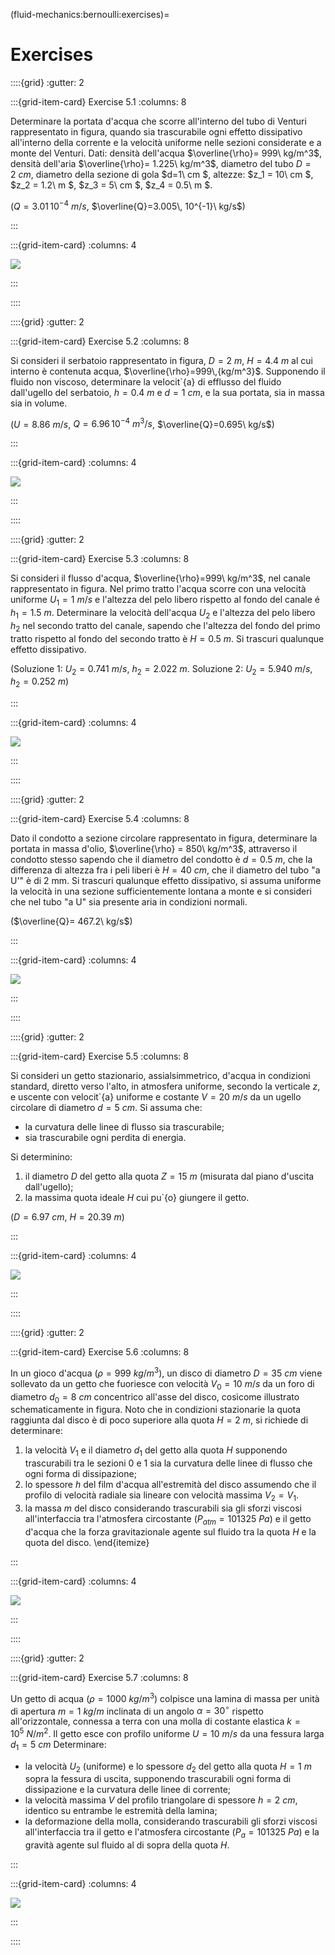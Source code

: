 (fluid-mechanics:bernoulli:exercises)=
# Exercises

::::{grid}
:gutter: 2

:::{grid-item-card} Exercise 5.1
:columns: 8

Determinare la portata d'acqua che scorre all'interno del tubo di Venturi 
rappresentato in figura, quando sia trascurabile ogni effetto dissipativo 
all'interno della corrente e la velocità uniforme nelle sezioni considerate e
a monte del Venturi.
Dati: densità dell'acqua $\overline{\rho}= 999\ kg/m^3$, 
densità dell'aria $\overline{\rho}= 1.225\ kg/m^3$,
diametro del tubo $D=2\ cm$, diametro della sezione di gola
$d=1\ cm $, altezze: $z_1 = 10\ cm $, $z_2 = 1.2\ m $,
$z_3 = 5\ cm $, $z_4 = 0.5\ m $.

($Q=3.01\, 10^{-4}\ m/s$, $\overline{Q}=3.005\, 10^{-1}\ kg/s$)

:::

:::{grid-item-card}
:columns: 4

![](../../fig/venturi.png)

:::

::::

<!-- ++++++++++++++++++++++++++++++++++++++++++++++++++++++++++++++++++++++++ -->


::::{grid}
:gutter: 2

:::{grid-item-card} Exercise 5.2
:columns: 8

Si consideri il serbatoio rappresentato in figura, $D=2\ m$, 
$H=4.4\ m$ al cui interno è contenuta acqua, 
$\overline{\rho}=999\,{kg/m^3}$. 
Supponendo il fluido non viscoso, determinare la velocit\`{a} di 
efflusso del fluido dall'ugello del serbatoio, $h=0.4\ m$ 
e $d = 1\ cm$, e la sua portata, sia in massa sia in volume.

($U = 8.86\ m/s$, $Q=6.96\, 10^{-4}\ m^3/s$, $\overline{Q}=0.695\ kg/s$)

:::

:::{grid-item-card}
:columns: 4

![](../../fig/serbatoio.png)

:::

::::

<!-- ++++++++++++++++++++++++++++++++++++++++++++++++++++++++++++++++++++++++ -->


::::{grid}
:gutter: 2

:::{grid-item-card} Exercise 5.3
:columns: 8

Si consideri il flusso d'acqua, $\overline{\rho}=999\ kg/m^3$, 
nel canale rappresentato in figura.
Nel primo tratto l'acqua scorre con una velocità uniforme 
$U_1 = 1\ m/s$  e l'altezza del pelo libero rispetto al fondo 
del canale é $h_1 = 1.5\ m$. Determinare la velocità
dell'acqua $U_2$ e l'altezza del pelo libero $h_2$ nel secondo tratto 
del canale, sapendo che l'altezza del fondo del primo tratto rispetto al fondo
del secondo tratto è $H=0.5\ m$. Si trascuri qualunque effetto
dissipativo.

(Soluzione 1: $U_2 = 0.741\ m/s$, $h_2 = 2.022\ m$.
Soluzione 2: $U_2 = 5.940\ m/s$, $h_2 = 0.252\ m$)

:::

:::{grid-item-card}
:columns: 4

![](../../fig/canale.png)

:::

::::

<!-- ++++++++++++++++++++++++++++++++++++++++++++++++++++++++++++++++++++++++ -->


::::{grid}
:gutter: 2

:::{grid-item-card} Exercise 5.4
:columns: 8

Dato il condotto a sezione circolare rappresentato in figura, 
determinare la portata in massa d'olio, $\overline{\rho} = 850\ kg/m^3$,
attraverso il condotto stesso sapendo che il diametro del condotto 
è $d=0.5\ m$, che la differenza di altezza fra i peli liberi 
è $H=40\ cm$, che il diametro del tubo "a U'" è di $2$ mm. 
Si trascuri qualunque effetto dissipativo, si assuma
uniforme la velocità in una sezione sufficientemente lontana a monte
e si consideri che nel tubo "a U" sia presente aria in condizioni normali.

($\overline{Q}= 467.2\  kg/s$)

:::

:::{grid-item-card}
:columns: 4

![](../../fig/condottocircolare.png)

:::

::::

<!-- ++++++++++++++++++++++++++++++++++++++++++++++++++++++++++++++++++++++++ -->


::::{grid}
:gutter: 2

:::{grid-item-card} Exercise 5.5
:columns: 8

Si consideri un getto stazionario, assialsimmetrico, d'acqua in 
condizioni standard, diretto verso l'alto, in atmosfera uniforme, 
secondo la verticale $z$, e uscente con velocit\`{a} uniforme e 
costante $V = 20\ m/s$ da un ugello circolare di diametro 
$d = 5\  cm$. Si assuma che:

- la curvatura delle linee di flusso sia trascurabile;
- sia trascurabile ogni perdita di energia.

Si determinino:

1. il diametro $D$ del getto alla quota $Z = 15\ m$
  (misurata dal piano d'uscita dall'ugello);
2. la massima quota ideale $H$ cui pu\`{o} giungere il getto.

($D = 6.97\ cm$, $H = 20.39\  m$)

:::

:::{grid-item-card}
:columns: 4

![](../../fig/rete.png)

:::

::::

<!-- ++++++++++++++++++++++++++++++++++++++++++++++++++++++++++++++++++++++++ -->


::::{grid}
:gutter: 2

:::{grid-item-card} Exercise 5.6
:columns: 8

In un gioco d'acqua ($\rho=999\ kg/m^3$), un disco di diametro $D=35\ cm$ viene sollevato 
da un getto che fuoriesce con velocità $V_0=10\ m/s$ da un foro di diametro $d_0=8\ cm$ concentrico 
all'asse del disco, cosìcome illustrato schematicamente in figura. Noto che in condizioni 
stazionarie la quota raggiunta dal disco è di poco superiore alla quota $H=2\ m$, si richiede 
di determinare:

 1. la velocità $V_1$ e il diametro $d_1$ del getto alla quota $H$
  supponendo trascurabili tra le sezioni $0$ e $1$ sia la curvatura delle linee di flusso 
  che ogni forma di dissipazione;
 2. lo spessore $h$ del film d'acqua all'estremità del disco assumendo
  che il profilo di velocità radiale sia lineare con velocità massima $V_2=V_1$.     
 3. la massa $m$ del disco considerando trascurabili sia gli sforzi viscosi all'interfaccia tra l'atmosfera 
   circostante ($P_{atm}=101325\ Pa$) e il getto d'acqua che la forza gravitazionale agente sul fluido 
   tra la quota $H$ e la quota del disco.
\end{itemize}

:::

:::{grid-item-card}
:columns: 4

![](../../fig/jet.png)

:::

::::

<!-- ++++++++++++++++++++++++++++++++++++++++++++++++++++++++++++++++++++++++ -->


::::{grid}
:gutter: 2

:::{grid-item-card} Exercise 5.7
:columns: 8

 Un getto di acqua ($\rho = 1000 \ kg/m^3$) colpisce una lamina
 di massa per unità di apertura $m = 1 \ kg/m$ inclinata di un 
 angolo $\alpha = 30^\circ$ rispetto all'orizzontale, connessa a terra
 con una molla di costante elastica $k = 10^5 \ N/m^2$. 
 Il getto esce con profilo uniforme $U=10 \ m/s$ da una fessura
 larga $d_1 = 5 \ cm$
 Determinare:
 
- la velocità $U_2$ (uniforme) e lo spessore $d_2$ del getto
  alla quota $H=1 \ m$ sopra la fessura di uscita, supponendo 
  trascurabili ogni forma di dissipazione e la curvatura delle 
  linee di corrente;
- la velocità massima $V$ del profilo triangolare di spessore
  $h = 2 \ cm$, identico su entrambe le estremità della lamina;
- la deformazione della molla, considerando trascurabili gli 
  sforzi viscosi all'interfaccia tra il getto e l'atmosfera 
  circostante ($P_a = 101325 \ Pa$) e la
  gravità agente sul fluido al di sopra della quota $H$.

:::

:::{grid-item-card}
:columns: 4

![](../../fig/jet_angle.png)

:::

::::

<!-- ++++++++++++++++++++++++++++++++++++++++++++++++++++++++++++++++++++++++ -->


